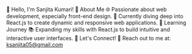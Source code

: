 👋 Hello, I'm Sanjita Kumari!
🌟 About Me
🌐 Passionate about web development, especially front-end design.
🚀 Currently diving deep into React.js to create dynamic and responsive web applications.
🌱 Learning Journey
📚 Expanding my skills with React.js to build intuitive and interactive user interfaces.
💬 Let's Connect!
📧 Reach out to me at: ksanjita05@gmail.com
